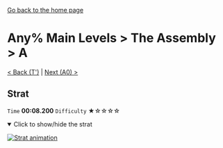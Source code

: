 [Go back to the home page](https://github.com/Doublevil/scbspeedrun)

# Any% Main Levels > The Assembly > A

[< Back (T')](https://github.com/Doublevil/scbspeedrun/blob/main/levels/any_ml/C/T'.md) | [Next (A0) >](https://github.com/Doublevil/scbspeedrun/blob/main/levels/any_ml/A/A0.md)

## Strat

`Time` **00:08.200** `Difficulty` ★☆☆☆☆
<details open>
  <summary>Click to show/hide the strat</summary>

  [![Strat animation](https://github.com/Doublevil/scbspeedrun/blob/main/media/levels/A/A_Strat.webp)](https://github.com/Doublevil/scbspeedrun/blob/main/media/levels/A/A_Strat.mp4?raw=true)
</details>
